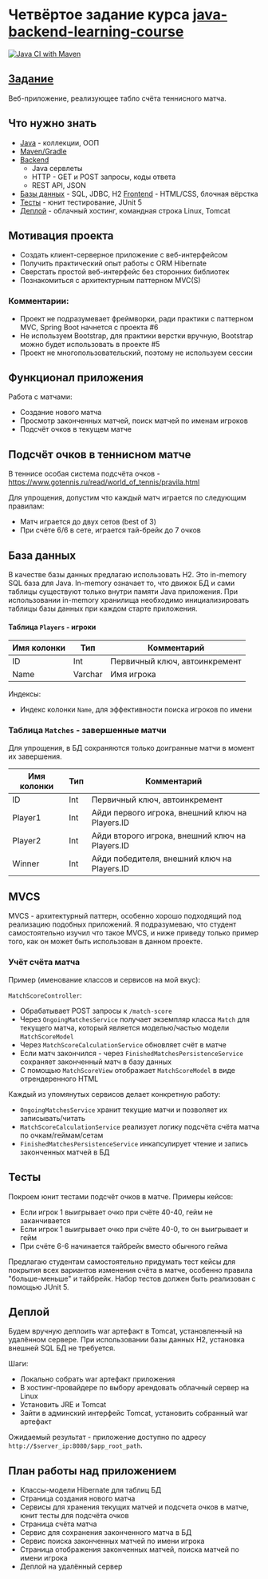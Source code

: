 # Четвёртое задание курса [java-backend-learning-course](https://zhukovsd.github.io/java-backend-learning-course/)

[![Java CI with Maven](https://github.com/farneser/currency-exchange/actions/workflows/maven.yml/badge.svg)](https://github.com/farneser/currency-exchange/actions/workflows/maven.yml)

## [Задание](https://zhukovsd.github.io/java-backend-learning-course/Projects/TennisScoreboard/)

Веб-приложение, реализующее табло счёта теннисного матча.

## Что нужно знать

- [Java](https://github.com/zhukovsd/java-backend-learning-course/Technologies/Java/) - коллекции, ООП
- [Maven/Gradle](https://github.com/zhukovsd/java-backend-learning-course/Technologies/BuildSystems/)
- [Backend](https://github.com/zhukovsd/java-backend-learning-course/Technologies/Backend/)
    - Java сервлеты
    - HTTP - GET и POST запросы, коды ответа
    - REST API, JSON
- [Базы данных](https://github.com/zhukovsd/java-backend-learning-course/Technologies/Databases/) - SQL, JDBC, H2
  [Frontend](https://zhukovsd.github.io/java-backend-learning-course/Technologies/Frontend/) - HTML/CSS, блочная вёрстка
- [Тесты](https://zhukovsd.github.io/java-backend-learning-course/Technologies/Tests/) - юнит тестирование, JUnit 5
- [Деплой](https://github.com/zhukovsd/java-backend-learning-course/Technologies/DevOps/#деплой) - облачный хостинг,
  командная строка Linux, Tomcat

## Мотивация проекта

- Создать клиент-серверное приложение с веб-интерфейсом
- Получить практический опыт работы с ORM Hibernate
- Сверстать простой веб-интерфейс без сторонних библиотек
- Познакомиться с архитектурным паттерном MVC(S)

### Комментарии:

- Проект не подразумевает фреймворки, ради практики с паттерном MVC, Spring Boot начнется с проекта #6
- Не используем Bootstrap, для практики верстки вручную, Bootstrap можно будет использовать в проекте #5
- Проект не многопользовательский, поэтому не используем сессии

## Функционал приложения

Работа с матчами:

- Создание нового матча
- Просмотр законченных матчей, поиск матчей по именам игроков
- Подсчёт очков в текущем матче

## Подсчёт очков в теннисном матче

В теннисе особая система подсчёта очков - https://www.gotennis.ru/read/world_of_tennis/pravila.html

Для упрощения, допустим что каждый матч играется по следующим правилам:

- Матч играется до двух сетов (best of 3)
- При счёте 6/6 в сете, играется тай-брейк до 7 очков

## База данных

В качестве базы данных предлагаю использовать H2. Это in-memory SQL база для Java. In-memory означает то, что движок БД
и сами таблицы существуют только внутри памяти Java приложения. При использовании in-memory хранилища необходимо
инициализировать таблицы базы данных при каждом старте приложения.

#### Таблица `Players` - игроки

| Имя колонки | Тип     | Комментарий                   |
|-------------|---------|-------------------------------|
| ID          | Int     | Первичный ключ, автоинкремент |
| Name        | Varchar | Имя игрока                    |

Индексы:

- Индекс колонки `Name`, для эффективности поиска игроков по имени

### Таблица `Matches` - завершенные матчи

Для упрощения, в БД сохраняются только доигранные матчи в момент их завершения.

| Имя колонки | Тип | Комментарий                                     |
|-------------|-----|-------------------------------------------------|
| ID          | Int | Первичный ключ, автоинкремент                   |
| Player1     | Int | Айди первого игрока, внешний ключ на Players.ID |
| Player2     | Int | Айди второго игрока, внешний ключ на Players.ID |
| Winner      | Int | Айди победителя, внешний ключ на Players.ID     |

## MVCS

MVCS - архитектурный паттерн, особенно хорошо подходящий под реализацию подобных приложений. Я подразумеваю, что студент
самостоятельно изучил что такое MVCS, и ниже приведу только пример того, как он может быть использован в данном проекте.

### Учёт счёта матча

Пример (именование классов и сервисов на мой вкус):

`MatchScoreController`:

- Обрабатывает POST запросы к `/match-score`
- Через `OngoingMatchesService` получает экземпляр класса `Match` для текущего матча, который является моделью/частью
  модели `MatchScoreModel`
- Через `MatchScoreCalculationService` обновляет счёт в матче
- Если матч закончился - через `FinishedMatchesPersistenceService` сохраняет законченный матч в базу данных
- С помощью `MatchScoreView` отображает `MatchScoreModel` в виде отрендеренного HTML

Каждый из упомянутых сервисов делает конкретную работу:

- `OngoingMatchesService` хранит текущие матчи и позволяет их записывать/читать
- `MatchScoreCalculationService` реализует логику подсчёта счёта матча по очкам/геймам/сетам
- `FinishedMatchesPersistenceService` инкапсулирует чтение и запись законченных матчей в БД

## Тесты

Покроем юнит тестами подсчёт очков в матче. Примеры кейсов:

- Если игрок 1 выигрывает очко при счёте 40-40, гейм не заканчивается
- Если игрок 1 выигрывает очко при счёте 40-0, то он выигрывает и гейм
- При счёте 6-6 начинается тайбрейк вместо обычного гейма

Предлагаю студентам самостоятельно придумать тест кейсы для покрытия всех вариантов изменения счёта в матче, особенно
правила "больше-меньше" и тайбрейк. Набор тестов должен быть реализован с помощью JUnit 5.

## Деплой

Будем вручную деплоить war артефакт в Tomcat, установленный на удалённом сервере. При использовании базы данных H2,
установка внешней SQL БД не требуется.

Шаги:

- Локально собрать war артефакт приложения
- В хостинг-провайдере по выбору арендовать облачный сервер на Linux
- Установить JRE и Tomcat
- Зайти в админский интерфейс Tomcat, установить собранный war артефакт

Ожидаемый результат - приложение доступно по адресу `http://$server_ip:8080/$app_root_path`.

## План работы над приложением

- Классы-модели Hibernate для таблиц БД
- Страница создания нового матча
- Сервисы для хранения текущих матчей и подсчета очков в матче, юнит тесты для подсчёта очков
- Страница счёта матча
- Сервис для сохранения законченного матча в БД
- Сервис поиска законченных матчей по имени игрока
- Страница отображения законченных матчей, поиска матчей по имени игрока
- Деплой на удалённый сервер